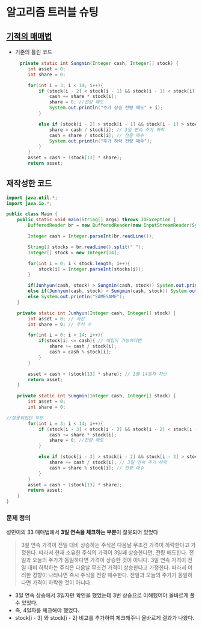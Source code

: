 # 알고리즘 트러블 슈팅
## [기적의 매매법](https://www.acmicpc.net/problem/20546)
- 기존의 틀린 코드

```java
     private static int Sungmin(Integer cash, Integer[] stock) {
        int asset = 0;
        int share = 0;

        for(int i = 3; i < 14; i++){
            if (stock[i - 2] < stock[i - 1] && stock[i - 1] < stock[i] && share > 0){ // 3일 연속 주가 상승
                cash += share * stock[i];
                share = 0; //전량 매도
                System.out.println("주가 상승 전량 매도" + i);
            }

            else if (stock[i - 2] > stock[i - 1] && stock[i - 1] > stock[i] && stock[i] <= cash){
                share = cash / stock[i]; // 3일 연속 주가 하락
                cash = share / stock[i]; // 전량 매수
                System.out.println("주가 하락 전량 매수");
            }
        }
        asset = cash + (stock[13] * share);
        return asset;
```
## 재작성한  코드


```java
import java.util.*;
import java.io.*;

public class Main {
    public static void main(String[] args) throws IOException {
        BufferedReader br = new BufferedReader(new InputStreamReader(System.in));

        Integer cash = Integer.parseInt(br.readLine());

        String[] stocks = br.readLine().split(" ");
        Integer[] stock = new Integer[14];

        for(int i = 0; i < stock.length; i++){
            stock[i] = Integer.parseInt(stocks[i]);
        }

        if(Junhyun(cash, stock) > Sungmin(cash, stock)) System.out.println("BNP");
        else if(Junhyun(cash, stock) < Sungmin(cash, stock)) System.out.println("TIMING");
        else System.out.println("SAMESAME");
    }

    private static int Junhyun(Integer cash, Integer[] stock) {
        int asset = 0; // 자산
        int share = 0; // 주식 수

        for(int i = 0; i < 14; i++){
            if(stock[i] <= cash){ // 매입이 가능하다면
                share += cash / stock[i];
                cash = cash % stock[i];
            }
        }

        asset = cash + (stock[13] * share); // 1월 14일자 자산
        return asset;
    }

    private static int Sungmin(Integer cash, Integer[] stock) {
        int asset = 0;
        int share = 0;

//잘못되었던 부분
        for(int i = 3; i < 14; i++){
            if (stock[i - 3] < stock[i - 2] && stock[i - 2] < stock[i - 1] && stock[i - 1] < stock[i] && share > 0){ // 3일 연속 주가 상승
                cash += share * stock[i];
                share = 0; //전량 매도
            }

            else if (stock[i - 3] > stock[i - 2] && stock[i - 2] > stock[i - 1] && stock[i - 1] > stock[i] && stock[i] <= cash){
                share += cash / stock[i]; // 3일 연속 주가 하락
                cash = share % stock[i]; // 전량 매수
            }
        }
        asset = cash + (stock[13] * share);
        return asset;
    }
}
```
### 문제 정의

성민이의 33 매매법에서 **3일 연속을 체크하는 부분**이 잘못되어 있었다

> 3일 연속 가격이 전일 대비 상승하는 주식은 다음날 무조건 가격이 하락한다고 가정한다. 따라서 현재 소유한 주식의 가격이 3일째 상승한다면, 전량 매도한다. 전일과 오늘의 주가가 동일하다면 가격이 상승한 것이 아니다.
> 3일 연속 가격이 전일 대비 하락하는 주식은 다음날 무조건 가격이 상승한다고 가정한다. 따라서 이러한 경향이 나타나면 즉시 주식을 전량 매수한다. 전일과 오늘의 주가가 동일하다면 가격이 하락한 것이 아니다.

+ 3일 연속 상승에서 3일자만 확인을 했었는데 3번 상승으로 이해했어야 올바르게 풀 수 있었다. 
+ 즉, 4일자를 체크해야 했었다.
+ stock[i - 3] 와 stock[i - 2] 비교를 추가하여 체크해주니 올바르게 결과가 나왔다.
